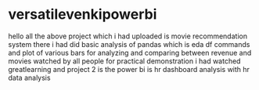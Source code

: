 # versatilevenkipowerbi
hello all the above project which i had uploaded is movie recommendation system 
there i had did basic analysis of pandas which is eda
df commands and plot of various bars for analyzing 
and comparing between revenue and movies watched by all people 
for practical demonstration i had watched greatlearning 
and project 2 is the power bi is hr dashboard analysis with hr data analysis 
